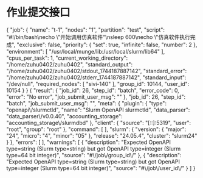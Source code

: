 #  作业提交接口

<api-doc openapi-path="../../specifications/submitJob.yaml">
  <api-endpoint endpoint="/slurm/{version}/job/submit" method="POST">
 <request>
        <sample lang="JSON" title="Example">
          {
    "job": {
        "name": "t-1", 
        "nodes": "1", 
        "partition": "test", 
        "script": "#!/bin/bash\necho \"开始调用仿真软件“\nsleep 600\necho \"仿真软件执行完成", 
        "exclusive": false, 
        "priority": {
            "set": true, 
            "infinite": false, 
            "number": 2
        }, 
        "environment": [
            "/usr/local/munge/lib:/usr/local/slurm/lib64"
        ], 
        "cpus_per_task": 1, 
        "current_working_directory": "/home/zuhu0402/zuhu0402", 
        "standard_output": "/home/zuhu0402/zuhu0402/stdout_1744187887142", 
        "standard_error": "/home/zuhu0402/zuhu0402/stderr_1744187887142", 
        "standard_input": "/dev/null", 
        "required_nodes": [
            "sivi-140"
        ], 
        "group_id": 10144, 
        "user_id": 10154
    }
}
        </sample>
    </request>
        <response type="200">
          <sample>
             {
  "result": {
    "job_id": 26,
    "step_id": "batch",
    "error_code": 0,
    "error": "No error",
    "job_submit_user_msg": ""
  },
  "job_id": 26,
  "step_id": "batch",
  "job_submit_user_msg": "",
  "meta": {
    "plugin": {
      "type": "openapi\/slurmctld",
      "name": "Slurm OpenAPI slurmctld",
      "data_parser": "data_parser\/v0.0.40",
      "accounting_storage": "accounting_storage\/slurmdbd"
    },
    "client": {
      "source": "[::]:5319",
      "user": "root",
      "group": "root"
    },
    "command": [
    ],
    "slurm": {
      "version": {
        "major": "24",
        "micro": "4",
        "minor": "05"
      },
      "release": "24.05.4",
      "cluster": "slurm24"
    }
  },
  "errors": [
  ],
  "warnings": [
    {
      "description": "Expected OpenAPI type=string (Slurm type=string) but got OpenAPI type=integer (Slurm type=64 bit integer)",
      "source": "#\/job\/group_id\/"
    },
    {
      "description": "Expected OpenAPI type=string (Slurm type=string) but got OpenAPI type=integer (Slurm type=64 bit integer)",
      "source": "#\/job\/user_id\/"
    }
  ]
}
          </sample>
        </response>
  </api-endpoint>
</api-doc>